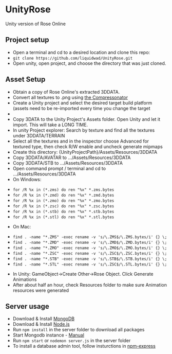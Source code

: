 # UnityRose
Unity version of Rose Online
<h2>Project setup</h2>
<p>
  <ul>
    <li>Open a terminal and cd to a desired location and clone this repo: </li>
    <li><code>git clone https://github.com/liquidwad/UnityRose.git</code></li>
    <li>Open unity, open project, and choose the directory that was just cloned.</li>
  </ul>
</p>

<h2>Asset Setup</h2>
<p>
  <ul>
    <li>Obtain a copy of Rose Online's extracted 3DDATA.</li>
    <li>Convert all textures to .png using <a href="http://developer.amd.com/tools-and-sdks/archive/legacy-cpu-gpu-tools/the-compressonator/" target="_blank">the Compressonator</a></li>
    <li>Create a Unity project and select the desired target build platform (assets need to be re-imported every time you change the target<li>
    <li>Copy 3DATA to the Unity Project's Assets folder. Open Unity and let it import. This will take a LONG TIME.</li>
    <li>In unity Project explorer: Search by texture and find all the textures under 3DDATA/TERRAIN</li>
    <li>Select all the textures and in the inspector choose Advanced for textured type, then check R/W enable and uncheck generate mipmaps</li>
    <li>Create this directory: {UnityProjectPath}/Assets/Resources/3DDATA</li>
    <li>Copy 3DDATA/AVATAR to .../Assets/Resources/3DDATA</li>
    <li>Copy 3DDATA/STB to .../Assets/Resources/3DDATA</li>
    <li>Open command prompt / terminal and cd to .../Assets/Resources/3DDATA</li>
    <li>On Windows: </li>
    <p>
      <li><code>for /R %x in (*.zms) do ren "%x" *.zms.bytes</code></li>
      <li><code>for /R %x in (*.zmd) do ren "%x" *.zmd.bytes</code></li>
      <li><code>for /R %x in (*.zmo) do ren "%x" *.zmo.bytes</code></li>
      <li><code>for /R %x in (*.zsc) do ren "%x" *.zsc.bytes</code></li>
      <li><code>for /R %x in (*.stb) do ren "%x" *.stb.bytes</code></li>
      <li><code>for /R %x in (*.stl) do ren "%x" *.stl.bytes</code></li>
    </p>
    <li>On Mac: </li>
    <p>
      <li><code>find . -name "*.ZMS" -exec rename -v 's/\.ZMS$/\.ZMS.bytes/i' {} \;</code></li>
      <li><code>find . -name "*.ZMD" -exec rename -v 's/\.ZMD$/\.ZMD.bytes/i' {} \;</code></li>
      <li><code>find . -name "*.ZMO" -exec rename -v 's/\.ZMO$/\.ZMO.bytes/i' {} \;</code></li>
      <li><code>find . -name "*.ZSC" -exec rename -v 's/\.ZSC$/\.ZSC.bytes/i' {} \;</code></li>
      <li><code>find . -name "*.STB" -exec rename -v 's/\.STB$/\.STB.bytes/i' {} \;</code></li>
      <li><code>find . -name "*.STL" -exec rename -v 's/\.ZSC$/\.STL.bytes/i' {} \;</code></li>
    </p>
    <li>In Unity: GameObject->Create Other->Rose Object.  Click Generate Animations</li>
    <li>After about half an hour, check Resources folder to make sure Animation resources were generated</code></li>
  </ul>
</p>

<h2>Server usage</h2>
<p>
  <ul>
    <li>Download & Install <a href="http://www.mongodb.org/" target="_blank">MongoDB</a></li>
    <li>Download & Install <a href="http://nodejs.org/download/" target="_blank">Node.js</a></li>
    <li>Run <code>npm install</code> in the server folder to download all packages</li>
    <li>Start Mongodb instance - <a href="http://docs.mongodb.org/manual/" target="_blank">Manual</a></li>
    <li>Run <code>npm start</code> or <code>nodemon server.js</code> in the server folder</li>
    <li>To install a database admin tool, follow insturctions in <a href="https://www.npmjs.com/package/mongo-express" target="_blank">npm-express</a></li>
  </ul>
</p>

